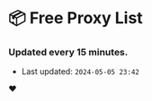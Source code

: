 # :package: Free Proxy List
### Updated every 15 minutes.

- Last updated: `2024-05-05 23:42`

:heart:

